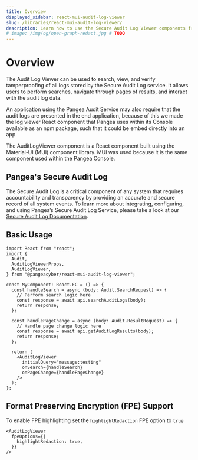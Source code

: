 ```yaml
---
title: Overview
displayed_sidebar: react-mui-audit-log-viewer
slug: /libraries/react-mui-audit-log-viewer/
description: Learn how to use the Secure Audit Log Viewer components from Pangea in your app
# image: /img/og/open-graph-redact.jpg # TODO
---
```


# Overview

The Audit Log Viewer can be used to search, view, and verify tamperproofing of all logs stored by the Secure Audit Log service. It allows users to perform searches, navigate through pages of results, and interact with the audit log data.

An application using the Pangea Audit Service may also require that the audit logs are presented in the end application, because of this we made the log viewer React component that Pangea uses within its Console available as an npm package, such that it could be embed directly into an app.

The AuditLogViewer component is a React component built using the Material-UI (MUI) component library. MUI was used because it is the same component used within the Pangea Console.

## Pangea's Secure Audit Log

The Secure Audit Log is a critical component of any system that requires accountability and transparency by providing an accurate and secure record of all system events. To learn more about integrating, configuring, and using Pangea’s Secure Audit Log Service, please take a look at our [Secure Audit Log Documentation](https://pangea.cloud/docs/audit).

## Basic Usage

```tsx
import React from "react";
import {
  Audit,
  AuditLogViewerProps,
  AuditLogViewer,
} from "@pangeacyber/react-mui-audit-log-viewer";

const MyComponent: React.FC = () => {
  const handleSearch = async (body: Audit.SearchRequest) => {
    // Perform search logic here
    const response = await api.searchAuditLogs(body);
    return response;
  };

  const handlePageChange = async (body: Audit.ResultRequest) => {
    // Handle page change logic here
    const response = await api.getAuditLogResults(body);
    return response;
  };

  return (
    <AuditLogViewer
      initialQuery="message:testing"
      onSearch={handleSearch}
      onPageChange={handlePageChange}
    />
  );
};
```

## Format Preserving Encryption (FPE) Support

To enable FPE highlighting set the `highlightRedaction` FPE option to `true`

```tsx
<AuditLogViewer
  fpeOptions={{
    highlightRedaction: true,
  }}
/>
```
